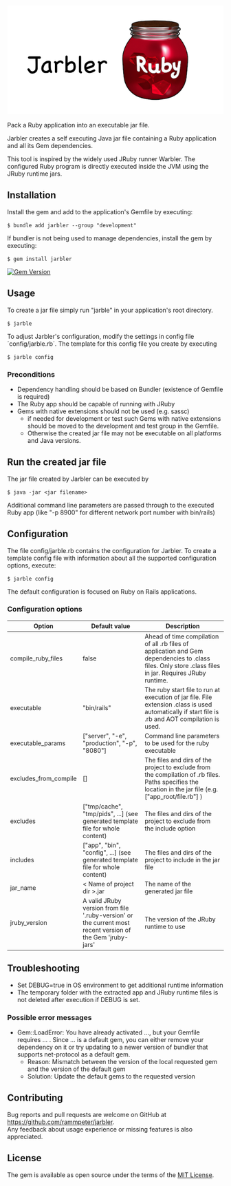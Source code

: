 ![# Jarbler](doc/images/jarbler_logo.png)

Pack a Ruby application into an executable jar file.

Jarbler creates a self executing Java jar file containing a Ruby application and all its Gem dependencies.

This tool is inspired by the widely used JRuby runner Warbler. 
The configured Ruby program is directly executed inside the JVM using the JRuby runtime jars.

## Installation

Install the gem and add to the application's Gemfile by executing:

    $ bundle add jarbler --group "development"

If bundler is not being used to manage dependencies, install the gem by executing:

    $ gem install jarbler
    
[![Gem Version](https://badge.fury.io/rb/jarbler.svg)](https://badge.fury.io/rb/jarbler)

## Usage

To create a jar file simply run "jarble" in your application's root directory.

    $ jarble
    
To adjust Jarbler's configuration, modify the settings in config file ´config/jarble.rb´. The template for this config file you create by executing

    $ jarble config

### Preconditions
* Dependency handling should be based on Bundler (existence of Gemfile is required)
* The Ruby app should be capable of running with JRuby
* Gems with native extensions should not be used (e.g. sassc)
  * if needed for development or test such Gems with native extensions should be moved to the development and test group in the Gemfile.
  * Otherwise the created jar file may not be executable on all platforms and Java versions.

## Run the created jar file
The jar file created by Jarbler can be executed by

    $ java -jar <jar filename>
    
Additional command line parameters are passed through to the executed Ruby app (like "-p 8900" for different network port number with bin/rails)

## Configuration

The file config/jarble.rb contains the configuration for Jarbler. 
To create a template config file with information about all the supported configuration options, execute:

    $ jarble config

The default configuration is focused on Ruby on Rails applications.<br>

### Configuration options
| Option                  | Default value                                                                                              | Description                                                                                                                                               |
|-------------------------|------------------------------------------------------------------------------------------------------------|-----------------------------------------------------------------------------------------------------------------------------------------------------------|
| compile_ruby_files      | false                                                                                                      | Ahead of time compilation of all .rb files of application and Gem dependencies to .class files. Only store .class files in jar. Requires JRuby runtime.   |
| executable              | "bin/rails"                                                                                                | The ruby start file to run at execution of jar file. File extension .class is used automatically if start file is .rb and AOT compilation is used.        |
| executable_params       | ["server", "-e", "production", "-p", "8080"]                                                               | Command line parameters to be used for the ruby executable                                                                                                |
| excludes_from_compile   | []                                                                                                         | The files and dirs of the project to exclude from the compilation of .rb files. Paths specifies the location in the jar file (e.g. ["app_root/file.rb"] ) |
| excludes                | ["tmp/cache", "tmp/pids", ...] (see generated template file for whole content)                             | The files and dirs of the project to exclude from the include option                                                                                      |
| includes                | ["app", "bin", "config", ...] (see generated template file for whole content)                              | The files and dirs of the project to include in the jar file                                                                                              |
| jar_name                | &lt; Name of project dir &gt;.jar                                                                          | The name of the generated jar file                                                                                                                        |
| jruby_version           | A valid JRuby version from file '.ruby-version' or the current most recent version of the Gem 'jruby-jars' | The version of the JRuby runtime to use                                                                                                                   |


## Troubleshooting
* Set DEBUG=true in OS environment to get additional runtime information
* The temporary folder with the extracted app and JRuby runtime files is not deleted after execution if DEBUG is set.

### Possible error messages
* Gem::LoadError: You have already activated ..., but your Gemfile requires ... . Since ... is a default gem, you can either remove your dependency on it or try updating to a newer version of bundler that supports net-protocol as a default gem.
  * Reason: Mismatch between the version of the local requested gem and the version of the default gem
  * Solution: Update the default gems to the requested version


## Contributing

Bug reports and pull requests are welcome on GitHub at https://github.com/rammpeter/jarbler. <br>
Any feedback about usage experience or missing features is also appreciated.

## License

The gem is available as open source under the terms of the [MIT License](https://opensource.org/licenses/MIT).
